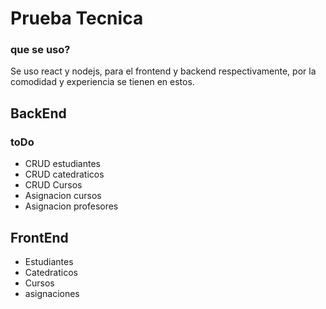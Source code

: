# Prueba Tecnica

### que se uso?

Se uso react y nodejs, para el frontend y backend respectivamente, por la comodidad y experiencia se tienen en estos.

## BackEnd

### toDo

- CRUD estudiantes
- CRUD catedraticos
- CRUD Cursos
- Asignacion cursos
- Asignacion profesores


## FrontEnd

- Estudiantes
- Catedraticos
- Cursos
- asignaciones
